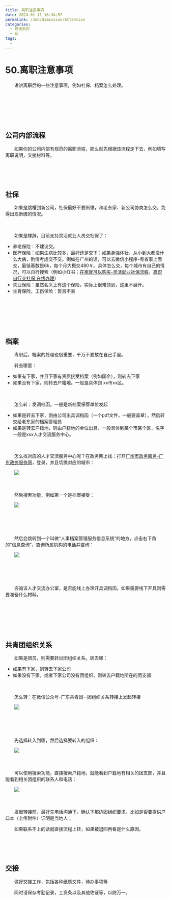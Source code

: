 ```yaml
---
title: 离职注意事项
date: 2024-01-11 16:34:57
permalink: /Job/dimission/Attention
categories:
  - 职场系列
  - 润
tags:
  - 
---
```



# 50.离职注意事项

　　讲讲离职后的一些注意事项，例如社保、档案怎么处理。

<!-- more -->
　　‍

　　‍

　　‍

## 公司内部流程

　　如果你的公司内部有规范的离职流程，那么就先根据该流程走下去，例如填写离职说明，交接材料等。

　　‍

　　‍

## 社保

　　如果是跳槽到新公司，社保最好不要断缴，和老东家、新公司协商怎么交，免得出现断缴的情况。

　　‍

　　如果是裸辞，目前支持灵活就业人员交社保了：

* 养老保险：不建议交。
* 医疗保险：如果生病比较多，最好还是交下；如果身强体壮，从小到大都没什么大病，酌情考虑交不交。例如在广州的话，可以去微信小程序-粤省事上面交，最低基数是6k，每个月大概交480￥。具体怎么交，每个城市有自己的情况，可以自行搜索（例如小红书：[在家就可以购买-灵活就业社保流程](%20https://www.xiaohongshu.com/explore/62863d89000000000102b16f)，[离职自行交社保 在线办理](https://www.xiaohongshu.com/explore/6445167c00000000270288ef)）
* 失业保险：虽然名义上有这个保险，实际上很难领到，这里不展开。
* 生育保险，工伤保险：暂且不表

　　‍

　　‍

　　‍

## 档案

　　离职后，档案的处理也很重要，千万不要放在自己手里。

　　转去哪里：

* 如果有下家，并且下家有资质接受档案（例如国企），则转去下家
* 如果没有下家，则转去户籍地。一般是具体到 xx市xx区。

　　‍

　　怎么转：发调档函。一般是新档案保管单位发起

* 如果是转去下家，则由公司出具调档函（一个pdf文件，一般要盖章），然后转交给老东家的档案管理员
* 如果是转去户籍地，则由户籍地的单位出具，一般具体到某个市某个区，名字一般是xxx人才交流服务中心。

　　‍

　　怎么找对应的人才交流服务中心呢？在政务网上找：打开[广州市政务服务-广东政务服务网](https://www.gdzwfw.gov.cn)，登录，并且切换对应的城市：

　　![](https://image.peterjxl.com/blog/image-20240111194339-vv1ctdc.png)

　　‍

　　然后搜索功能，例如第一个是档案接受：

　　![](https://image.peterjxl.com/blog/image-20230808112054-c6qmxgq.png)

　　‍

　　‍

　　然后会跳转到一个叫做“人事档案管理服务信息系统”的地方，点击右下角的“信息查询”，查询所属机构的电话并咨询：

　　![](https://image.peterjxl.com/blog/image-20240111194411-q9h3osl.png)

　　‍

　　‍

　　咨询该人才交流办公室，是否能线上办理开具调档函，如果需要线下开具则需要准备什么材料。

　　‍

　　‍

　　‍

## 共青团组织关系

　　如果是团员，则需要转出团组织关系。转去哪：

* 如果有下家，则转去下家公司
* 如果没有下家，或者下家公司没有团组织，则转去户籍地所在的团支部

　　‍

　　怎么转：在微信公众号-广东共青团--团组织关系转接上发起转接

　　![](https://image.peterjxl.com/blog/image-20231228164814-vhll5at.png)

　　‍

　　‍

　　先选择转入到哪，然后选择要转入的组织：

　　![](https://image.peterjxl.com/blog/image-20231228164625-oaq3xgt.png)

　　‍

　　可以使用搜索功能，直接搜索户籍地，就能看到户籍地有相关的团支部，并且能看到相关团组织的联系人和电话：

　　![](https://image.peterjxl.com/blog/image-20231228164638-7wdhd8v.png)

　　‍

　　发起转接前，最好先电话沟通下，确认下那边团组织要求，比如是否要提供户口本（上传附件）证明是当地人；

　　如果联系不上的话就直接流程上转，如果被退回再看是什么原因。

　　‍

　　‍

## 交接

　　做好交接工作，包括各种纸质文件，待办事项等

　　同时请保存考勤记录，工资条以及其他佐证等，以防万一。

　　‍

　　‍
